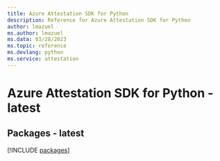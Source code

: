 ```yaml
---
title: Azure Attestation SDK for Python
description: Reference for Azure Attestation SDK for Python
author: lmazuel
ms.author: lmazuel
ms.data: 03/28/2023
ms.topic: reference
ms.devlang: python
ms.service: attestation
---
```

# Azure Attestation SDK for Python - latest
## Packages - latest
[!INCLUDE [packages](attestation-index.md)]